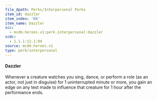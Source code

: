 ```yaml
---
file_dpath: Perks/Interpersonal Perks
item_id: dazzler
item_index: '04'
item_name: Dazzler
scc:
  - mcdm.heroes.v1:perk.interpersonal:dazzler
scdc:
  - 1.1.1:12.1:04
source: mcdm.heroes.v1
type: perk/interpersonal
---
```


#### Dazzler

Whenever a creature watches you sing, dance, or perform a role (as an actor, not just in disguise) for 1 uninterrupted minute or more, you gain an edge on any test made to influence that creature for 1 hour after the performance ends.
